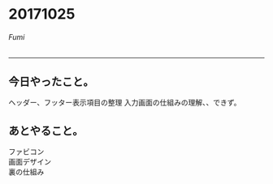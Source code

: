 # 20171025  
###### Fumi  
-------------------------
## 今日やったこと。  
ヘッダー、フッター表示項目の整理
入力画面の仕組みの理解、、できず。

## あとやること。
ファビコン  
画面デザイン  
裏の仕組み    